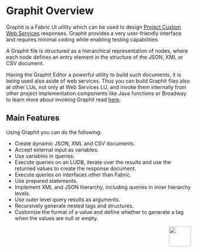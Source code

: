 # Graphit Overview

Graphit is a Fabric UI utility which can be used to design [Project Custom Web Services](/articles/15_web_services_and_graphit/05_custom_ws.md) responses. Graphit provides a very user-friendly interface and requires minimal coding while enabling testing capabilities. 

A Graphit file is structured as a hierarchical representation of nodes, where each node defines an entry element in the structure of the JSON, XML or CSV document. 

Having the Graphit Editor a powerful utility to build such documents, it is being used also aside of web services. Thus you can build Graphit files also at other LUs, not only at Web Services LU, and invoke them internally from other project implementation components like Java functions or Broadway. to learn more about invoking Graphit read [here](TBD).



## Main Features
Using Graphit you can do the following:
- Create dynamic JSON, XML and CSV documents. 
- Accept external input as variables. 
- Use variables in queries.
- Execute queries on an LUDB, iterate over the results and use the returned values to create the response document.
- Execute queries on interfaces other than Fabric.
- Use prepared statements.
- Implement XML and JSON hierarchy, including queries in inner hierarchy levels. 
- Use outer level query results as arguments. 
- Recursively generate nested tags and structures.
- Customize the format of a value and define whether to generate a tag when the values are null or empty.





[<img align="right" width="60" height="54" src="/articles/images/Next.png">](/articles/15_web_services_and_graphit/17_Graphit/02_graphit_basic_editing.md)

